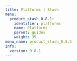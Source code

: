 ```yaml
---
title: Platforms | Stash
menu:
  product_stash_0.8.1:
    identifier: platforms
    name: Platforms
    parent: guides
    weight: 35
menu_name: product_stash_0.8.1
info:
  version: 0.8.1
---
```


